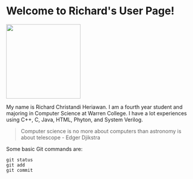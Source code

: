 # **Welcome to Richard's User Page!**

<img src="IMG_8370.JPG 2" width="200">

My name is Richard Christandi Heriawan. I am a fourth year student and majoring in Computer Science at Warren College. I have a lot experiences using C++, C, Java, HTML, Phyton, and System Verilog.

> Computer science is no more about computers than astronomy is about telescope - Edger Djikstra

Some basic Git commands are:
```
git status
git add
git commit
```